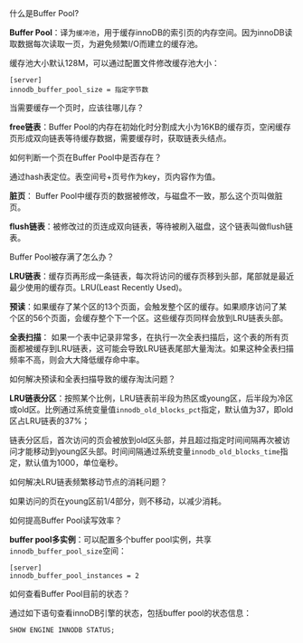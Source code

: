 什么是Buffer Pool?

**Buffer Pool**：译为`缓冲池`，用于缓存innoDB的索引页的内存空间。因为innoDB读取数据每次读取一页，为避免频繁I/O而建立的缓存池。

缓存池大小默认128M，可以通过配置文件修改缓存池大小：

```shell
[server]
innodb_buffer_pool_size = 指定字节数
```

当需要缓存一个页时，应该往哪儿存？

**free链表**：Buffer Pool的内存在初始化时分割成大小为16KB的缓存页，空闲缓存页形成双向链表等待缓存数据，需要缓存时，获取链表头结点。

如何判断一个页在Buffer Pool中是否存在？

通过hash表定位。表空间号+页号作为key，页内容作为值。

**脏页**： Buffer Pool中缓存页的数据被修改，与磁盘不一致，那么这个页叫做脏页。

**flush链表**：被修改过的页连成双向链表，等待被刷入磁盘，这个链表叫做flush链表。

Buffer Pool被存满了怎么办？

**LRU链表**：缓存页再形成一条链表，每次将访问的缓存页移到头部，尾部就是最近最少使用的缓存页。LRU(Least Recently Used)。

**预读**：如果缓存了某个区的13个页面，会触发整个区的缓存。如果顺序访问了某个区的56个页面，会缓存整个下一个区。这些缓存页同样会放到LRU链表头部。

**全表扫描**： 如果一个表中记录非常多，在执行一次全表扫描后，这个表的所有页面都被缓存到LRU链表，这可能会导致LRU链表尾部大量淘汰。如果这种全表扫描频率不高，则会大大降低缓存命中率。

如何解决预读和全表扫描导致的缓存淘汰问题？

**LRU链表分区**：按照某个比例，LRU链表前半段为热区或young区，后半段为冷区或old区。比例通过系统变量值`innodb_old_blocks_pct`指定，默认值为37，即old区占LRU链表的37%；

链表分区后，首次访问的页会被放到old区头部，并且超过指定时间间隔再次被访问才能移动到young区头部。时间间隔通过系统变量`innodb_old_blocks_time`指定，默认值为1000，单位毫秒。

如何解决LRU链表频繁移动节点的消耗问题？

如果访问的页在young区前1/4部分，则不移动，以减少消耗。

如何提高Buffer Pool读写效率？

**buffer pool多实例**：可以配置多个buffer pool实例，共享`innodb_buffer_pool_size`空间：

```shell
[server]
innodb_buffer_pool_instances = 2
```

如何查看Buffer Pool目前的状态？

通过如下语句查看innoDB引擎的状态，包括buffer pool的状态信息：

```sql
SHOW ENGINE INNODB STATUS;
```







